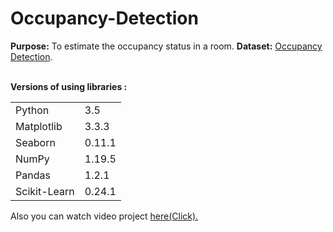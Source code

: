 # Occupancy-Detection

<b>Purpose:</b> To estimate the occupancy status in a room. 
<b> Dataset:</b> <a href="https://archive.ics.uci.edu/ml/datasets/Occupancy+Detection+">Occupancy Detection</a>.

<br>
<b>Versions of using libraries :</b>
  <table>
  <tr>  
    <td> Python </td>
    <td> 3.5 </td>
    </tr>
    <tr>
      <td> Matplotlib </td>
      <td> 3.3.3 </td>
    </tr>
    <tr>
      <td> Seaborn </td>
      <td> 0.11.1 </td>
    </tr>
    <tr>
      <td> NumPy</td>
      <td> 1.19.5 </td>
    </tr>
    <tr>
      <td> Pandas</td>
      <td> 1.2.1 </td>
    </tr>
    <tr>
      <td> Scikit-Learn </td>
      <td> 0.24.1 </td>
     </tr>
  </table>

Also you can watch video project <a href="https://www.youtube.com/watch?v=6bY2AHdod1o&t=214s&ab_channel=%C3%9CmitSar%C4%B1%C3%B6z"> here(Click).</a>

